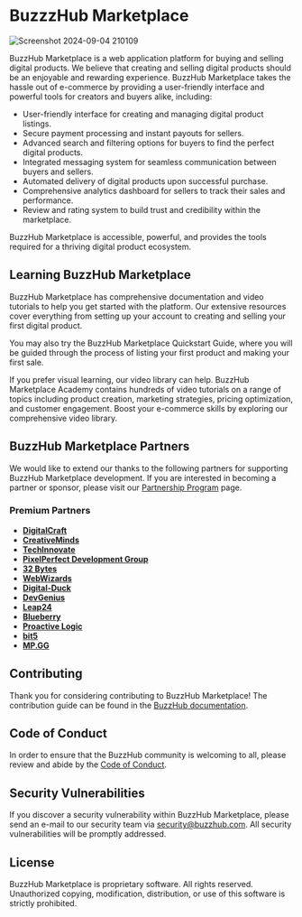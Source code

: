 # BuzzzHub Marketplace

![Screenshot 2024-09-04 210109](https://github.com/user-attachments/assets/403ee2db-a8ab-4857-b382-be1e1533bc3a)
<br>

BuzzHub Marketplace is a web application platform for buying and selling digital products. We believe that creating and selling digital products should be an enjoyable and rewarding experience. BuzzHub Marketplace takes the hassle out of e-commerce by providing a user-friendly interface and powerful tools for creators and buyers alike, including:

- User-friendly interface for creating and managing digital product listings.
- Secure payment processing and instant payouts for sellers.
- Advanced search and filtering options for buyers to find the perfect digital products.
- Integrated messaging system for seamless communication between buyers and sellers.
- Automated delivery of digital products upon successful purchase.
- Comprehensive analytics dashboard for sellers to track their sales and performance.
- Review and rating system to build trust and credibility within the marketplace.

BuzzHub Marketplace is accessible, powerful, and provides the tools required for a thriving digital product ecosystem.

## Learning BuzzHub Marketplace

BuzzHub Marketplace has comprehensive documentation and video tutorials to help you get started with the platform. Our extensive resources cover everything from setting up your account to creating and selling your first digital product.

You may also try the BuzzHub Marketplace Quickstart Guide, where you will be guided through the process of listing your first product and making your first sale.

If you prefer visual learning, our video library can help. BuzzHub Marketplace Academy contains hundreds of video tutorials on a range of topics including product creation, marketing strategies, pricing optimization, and customer engagement. Boost your e-commerce skills by exploring our comprehensive video library.

## BuzzHub Marketplace Partners

We would like to extend our thanks to the following partners for supporting BuzzHub Marketplace development. If you are interested in becoming a partner or sponsor, please visit our [Partnership Program](https://buzzhub.com/partners) page.

### Premium Partners

- **[DigitalCraft](https://digitalcraft.com/)**
- **[CreativeMinds](https://creativeminds.co)**
- **[TechInnovate](https://techinnovate.com/)**
- **[PixelPerfect Development Group](https://pixelperfectdev.com)**
- **[32 Bytes](https://32bytes.com)**
- **[WebWizards](https://www.webwizards.com/services/technologies/buzzhub/)**
- **[Digital-Duck](https://digital-duck.co.uk)**
- **[DevGenius](https://devgenius.com/hire-buzzhub-developers)**
- **[Leap24](https://leap24.co.uk)**
- **[Blueberry](https://blueberry.international/buzzhub/)**
- **[Proactive Logic](https://proactivelogic.com)**
- **[bit5](https://bit5.de)**
- **[MP.GG](https://mp.gg)**

## Contributing

Thank you for considering contributing to BuzzHub Marketplace! The contribution guide can be found in the [BuzzHub documentation](https://buzzhub.com/docs/contributions).

## Code of Conduct

In order to ensure that the BuzzHub community is welcoming to all, please review and abide by the [Code of Conduct](https://buzzhub.com/docs/contributions#code-of-conduct).

## Security Vulnerabilities

If you discover a security vulnerability within BuzzHub Marketplace, please send an e-mail to our security team via [security@buzzhub.com](mailto:security@buzzhub.com). All security vulnerabilities will be promptly addressed.

## License

BuzzHub Marketplace is proprietary software. All rights reserved. Unauthorized copying, modification, distribution, or use of this software is strictly prohibited.
